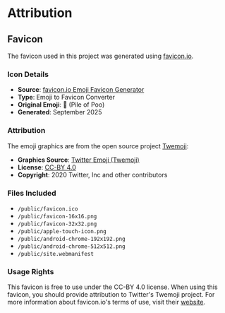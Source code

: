 # Attribution

## Favicon

The favicon used in this project was generated using [favicon.io](https://favicon.io/emoji-favicons/pile-of-poo/).

### Icon Details

- **Source**: [favicon.io Emoji Favicon Generator](https://favicon.io/emoji-favicons/pile-of-poo/)
- **Type**: Emoji to Favicon Converter
- **Original Emoji**: 💩 (Pile of Poo)
- **Generated**: September 2025

### Attribution

The emoji graphics are from the open source project [Twemoji](https://github.com/twitter/twemoji):

- **Graphics Source**: [Twitter Emoji (Twemoji)](https://github.com/twitter/twemoji/blob/master/assets/svg/1f4a9.svg)
- **License**: [CC-BY 4.0](https://creativecommons.org/licenses/by/4.0/)
- **Copyright**: 2020 Twitter, Inc and other contributors

### Files Included

- `/public/favicon.ico`
- `/public/favicon-16x16.png`
- `/public/favicon-32x32.png`
- `/public/apple-touch-icon.png`
- `/public/android-chrome-192x192.png`
- `/public/android-chrome-512x512.png`
- `/public/site.webmanifest`

### Usage Rights

This favicon is free to use under the CC-BY 4.0 license. When using this favicon, you should provide attribution to Twitter's Twemoji project. For more information about favicon.io's terms of use, visit their [website](https://favicon.io/).
